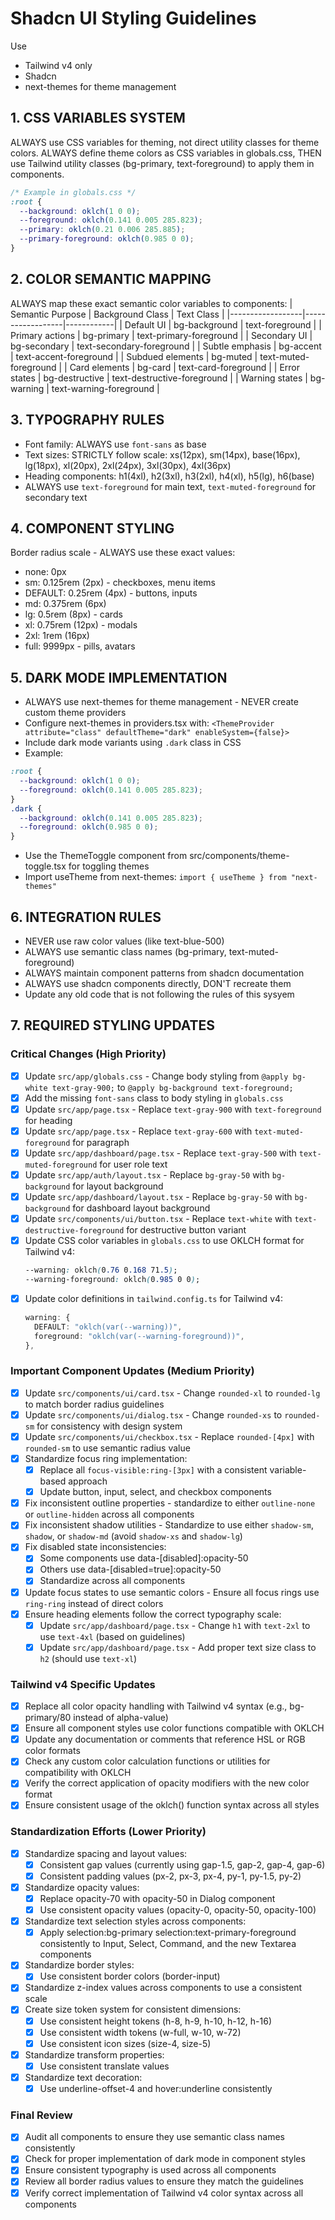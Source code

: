 # Shadcn UI Styling Guidelines
Use
- Tailwind v4 only
- Shadcn
- next-themes for theme management

## 1. CSS VARIABLES SYSTEM
ALWAYS use CSS variables for theming, not direct utility classes for theme colors. ALWAYS define theme colors as CSS variables in globals.css, THEN use Tailwind utility classes (bg-primary, text-foreground) to apply them in components.
```css
/* Example in globals.css */
:root {
  --background: oklch(1 0 0);
  --foreground: oklch(0.141 0.005 285.823);
  --primary: oklch(0.21 0.006 285.885);
  --primary-foreground: oklch(0.985 0 0);
}
```

## 2. COLOR SEMANTIC MAPPING
ALWAYS map these exact semantic color variables to components:
| Semantic Purpose | Background Class | Text Class |
|------------------|------------------|------------|
| Default UI | bg-background | text-foreground |
| Primary actions | bg-primary | text-primary-foreground |
| Secondary UI | bg-secondary | text-secondary-foreground |
| Subtle emphasis | bg-accent | text-accent-foreground |
| Subdued elements | bg-muted | text-muted-foreground |
| Card elements | bg-card | text-card-foreground |
| Error states | bg-destructive | text-destructive-foreground |
| Warning states | bg-warning | text-warning-foreground |

## 3. TYPOGRAPHY RULES
- Font family: ALWAYS use `font-sans` as base
- Text sizes: STRICTLY follow scale: xs(12px), sm(14px), base(16px), lg(18px), xl(20px), 2xl(24px), 3xl(30px), 4xl(36px)
- Heading components: h1(4xl), h2(3xl), h3(2xl), h4(xl), h5(lg), h6(base)
- ALWAYS use `text-foreground` for main text, `text-muted-foreground` for secondary text

## 4. COMPONENT STYLING
Border radius scale - ALWAYS use these exact values:
- none: 0px
- sm: 0.125rem (2px) - checkboxes, menu items
- DEFAULT: 0.25rem (4px) - buttons, inputs
- md: 0.375rem (6px)
- lg: 0.5rem (8px) - cards
- xl: 0.75rem (12px) - modals
- 2xl: 1rem (16px)
- full: 9999px - pills, avatars

## 5. DARK MODE IMPLEMENTATION
- ALWAYS use next-themes for theme management - NEVER create custom theme providers
- Configure next-themes in providers.tsx with: `<ThemeProvider attribute="class" defaultTheme="dark" enableSystem={false}>`
- Include dark mode variants using `.dark` class in CSS
- Example:
```css
:root {
  --background: oklch(1 0 0);
  --foreground: oklch(0.141 0.005 285.823);
}
.dark {
  --background: oklch(0.141 0.005 285.823);
  --foreground: oklch(0.985 0 0);
}
```
- Use the ThemeToggle component from src/components/theme-toggle.tsx for toggling themes
- Import useTheme from next-themes: `import { useTheme } from "next-themes"`

## 6. INTEGRATION RULES
- NEVER use raw color values (like text-blue-500)
- ALWAYS use semantic class names (bg-primary, text-muted-foreground)
- ALWAYS maintain component patterns from shadcn documentation
- ALWAYS use shadcn components directly, DON'T recreate them
- Update any old code that is not following the rules of this sysyem 

## 7. REQUIRED STYLING UPDATES
### Critical Changes (High Priority)
- [x] Update `src/app/globals.css` - Change body styling from `@apply bg-white text-gray-900;` to `@apply bg-background text-foreground;`
- [x] Add the missing `font-sans` class to body styling in `globals.css`
- [x] Update `src/app/page.tsx` - Replace `text-gray-900` with `text-foreground` for heading
- [x] Update `src/app/page.tsx` - Replace `text-gray-600` with `text-muted-foreground` for paragraph
- [x] Update `src/app/dashboard/page.tsx` - Replace `text-gray-500` with `text-muted-foreground` for user role text
- [x] Update `src/app/auth/layout.tsx` - Replace `bg-gray-50` with `bg-background` for layout background
- [x] Update `src/app/dashboard/layout.tsx` - Replace `bg-gray-50` with `bg-background` for dashboard layout background
- [x] Update `src/components/ui/button.tsx` - Replace `text-white` with `text-destructive-foreground` for destructive button variant
- [x] Update CSS color variables in `globals.css` to use OKLCH format for Tailwind v4:
  ```css
  --warning: oklch(0.76 0.168 71.5);
  --warning-foreground: oklch(0.985 0 0);
  ```
- [x] Update color definitions in `tailwind.config.ts` for Tailwind v4:
  ```ts
  warning: {
    DEFAULT: "oklch(var(--warning))",
    foreground: "oklch(var(--warning-foreground))",
  },
  ```

### Important Component Updates (Medium Priority)
- [x] Update `src/components/ui/card.tsx` - Change `rounded-xl` to `rounded-lg` to match border radius guidelines
- [x] Update `src/components/ui/dialog.tsx` - Change `rounded-xs` to `rounded-sm` for consistency with design system
- [x] Update `src/components/ui/checkbox.tsx` - Replace `rounded-[4px]` with `rounded-sm` to use semantic radius value
- [x] Standardize focus ring implementation:
  - [x] Replace all `focus-visible:ring-[3px]` with a consistent variable-based approach
  - [x] Update button, input, select, and checkbox components
- [x] Fix inconsistent outline properties - standardize to either `outline-none` or `outline-hidden` across all components
- [x] Fix inconsistent shadow utilities - Standardize to use either `shadow-sm`, `shadow`, or `shadow-md` (avoid `shadow-xs` and `shadow-lg`)
- [x] Fix disabled state inconsistencies:
  - [x] Some components use data-[disabled]:opacity-50
  - [x] Others use data-[disabled=true]:opacity-50
  - [x] Standardize across all components
- [x] Update focus states to use semantic colors - Ensure all focus rings use `ring-ring` instead of direct colors
- [x] Ensure heading elements follow the correct typography scale:
  - [x] Update `src/app/dashboard/page.tsx` - Change `h1` with `text-2xl` to use `text-4xl` (based on guidelines)
  - [x] Update `src/app/dashboard/page.tsx` - Add proper text size class to `h2` (should use `text-xl`)

### Tailwind v4 Specific Updates
- [x] Replace all color opacity handling with Tailwind v4 syntax (e.g., bg-primary/80 instead of alpha-value)
- [x] Ensure all component styles use color functions compatible with OKLCH
- [x] Update any documentation or comments that reference HSL or RGB color formats
- [x] Check any custom color calculation functions or utilities for compatibility with OKLCH
- [x] Verify the correct application of opacity modifiers with the new color format
- [x] Ensure consistent usage of the oklch() function syntax across all styles

### Standardization Efforts (Lower Priority)
- [x] Standardize spacing and layout values:
  - [x] Consistent gap values (currently using gap-1.5, gap-2, gap-4, gap-6)
  - [x] Consistent padding values (px-2, px-3, px-4, py-1, py-1.5, py-2)
- [x] Standardize opacity values:
  - [x] Replace opacity-70 with opacity-50 in Dialog component
  - [x] Use consistent opacity values (opacity-0, opacity-50, opacity-100)
- [x] Standardize text selection styles across components:
  - [x] Apply selection:bg-primary selection:text-primary-foreground consistently to Input, Select, Command, and the new Textarea components
- [x] Standardize border styles:
  - [x] Use consistent border colors (border-input)
- [x] Standardize z-index values across components to use a consistent scale
- [x] Create size token system for consistent dimensions:
  - [x] Use consistent height tokens (h-8, h-9, h-10, h-12, h-16)
  - [x] Use consistent width tokens (w-full, w-10, w-72)
  - [x] Use consistent icon sizes (size-4, size-5)
- [x] Standardize transform properties:
  - [x] Use consistent translate values
- [x] Standardize text decoration:
  - [x] Use underline-offset-4 and hover:underline consistently

### Final Review
- [x] Audit all components to ensure they use semantic class names consistently
- [x] Check for proper implementation of dark mode in component styles
- [x] Ensure consistent typography is used across all components
- [x] Review all border radius values to ensure they match the guidelines
- [x] Verify correct implementation of Tailwind v4 color syntax across all components
